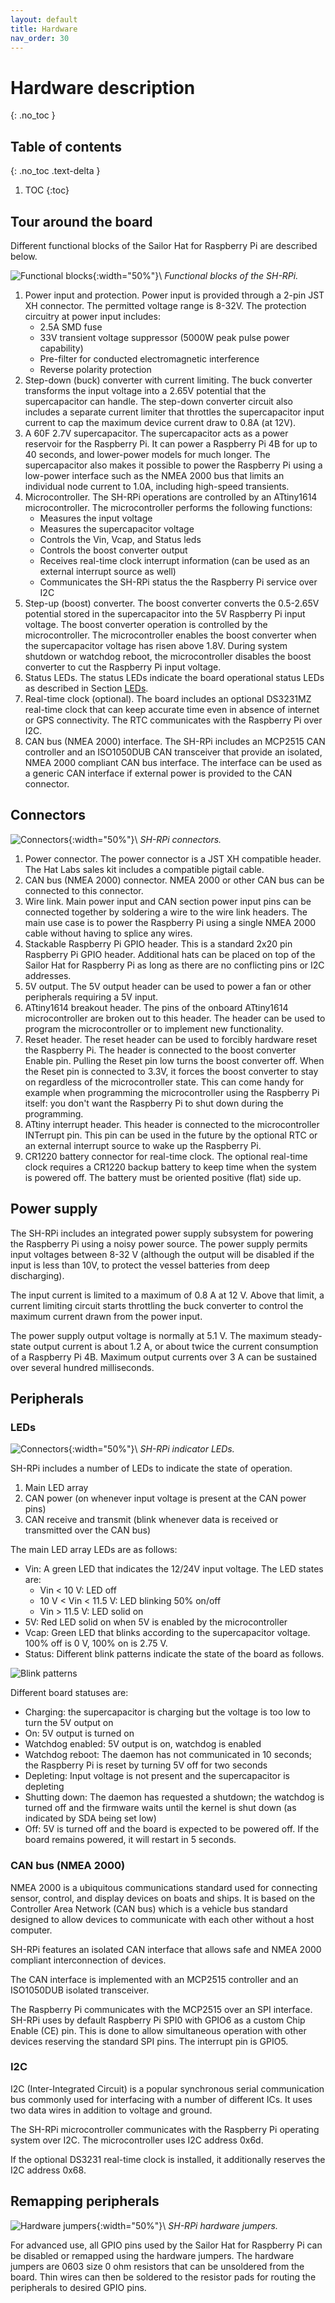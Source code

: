 ```yaml
---
layout: default
title: Hardware
nav_order: 30
---
```




# Hardware description
{: .no_toc }

## Table of contents
{: .no_toc .text-delta }

1. TOC
{:toc}

## Tour around the board

Different functional blocks of the Sailor Hat for Raspberry Pi are described below.

![Functional blocks](assets/SH-RPi-1.0.0-func.jpg "Functional blocks"){:width="50%"}\\
*Functional blocks of the SH-RPi.*

1.  Power input and protection. 
    Power input is provided through a 2-pin JST XH connector.
    The permitted voltage range is 8-32V.
    The protection circuitry at power input includes:
    - 2.5A SMD fuse
    - 33V transient voltage suppressor (5000W peak pulse power capability)
    - Pre-filter for conducted electromagnetic interference
    - Reverse polarity protection
2.  Step-down (buck) converter with current limiting.
    The buck converter transforms the input voltage into a 2.65V potential that the supercapacitor can handle.
    The step-down converter circuit also includes a separate current limiter that throttles the supercapacitor input current to cap the maximum device current draw to 0.8A (at 12V).
3.  A 60F 2.7V supercapacitor.
    The supercapacitor acts as a power reservoir for the Raspberry Pi.
    It can power a Raspberry Pi 4B for up to 40 seconds, and lower-power models for much longer.
    The supercapacitor also makes it possible to power the Raspberry Pi using a low-power interface such as the NMEA 2000 bus that limits an individual node current to 1.0A, including high-speed transients.
4.  Microcontroller.
    The SH-RPi operations are controlled by an ATtiny1614 microcontroller.
    The microcontroller performs the following functions:
    - Measures the input voltage
    - Measures the supercapacitor voltage
    - Controls the Vin, Vcap, and Status leds
    - Controls the boost converter output
    - Receives real-time clock interrupt information (can be used as an external interrupt source as well)
    - Communicates the SH-RPi status the the Raspberry Pi service over I2C
5.  Step-up (boost) converter.
    The boost converter converts the 0.5-2.65V potential stored in the supercapacitor into the 5V Raspberry Pi input voltage.
    The boost converter operation is controlled by the microcontroller. The microcontroller enables the boost converter when the supercapacitor voltage has risen above 1.8V.
    During system shutdown or watchdog reboot, the microcontroller disables the boost converter to cut the Raspberry Pi input voltage.
6.  Status LEDs.
    The status LEDs indicate the board operational status LEDs as described in Section [LEDs](#sec_leds).
7.  Real-time clock (optional).
    The board includes an optional DS3231MZ real-time clock that can keep accurate time even in absence of internet or GPS connectivity.
    The RTC communicates with the Raspberry Pi over I2C.
8.  CAN bus (NMEA 2000) interface.
    The SH-RPi includes an MCP2515 CAN controller and an ISO1050DUB CAN transceiver that provide an isolated, NMEA 2000 compliant CAN bus interface. The interface can be used as a generic CAN interface if external power is provided to the CAN connector.

## Connectors

![Connectors](assets/SH-RPi-1.0.0-conx.jpg "Connectors"){:width="50%"}\\
*SH-RPi connectors.*

1. Power connector.
   The power connector is a JST XH compatible header.
   The Hat Labs sales kit includes a compatible pigtail cable.
2. CAN bus (NMEA 2000) connector.
   NMEA 2000 or other CAN bus can be connected to this connector.
3. Wire link.
   Main power input and CAN section power input pins can be connected together by soldering a wire to the wire link headers.
   The main use case is to power the Raspberry Pi using a single NMEA 2000 cable without having to splice any wires.
4. Stackable Raspberry Pi GPIO header.
   This is a standard 2x20 pin Raspberry Pi GPIO header. Additional hats can be placed on top of the Sailor Hat for Raspberry Pi as long as there are no conflicting pins or I2C addresses.
5. 5V output.
   The 5V output header can be used to power a fan or other peripherals requiring a 5V input.
6. ATtiny1614 breakout header.
   The pins of the onboard ATtiny1614 microcontroller are broken out to this header.
   The header can be used to program the microcontroller or to implement new functionality.
7. Reset header.
   The reset header can be used to forcibly hardware reset the Raspberry Pi.
   The header is connected to the boost converter Enable pin.
   Pulling the Reset pin low turns the boost converter off.
   When the Reset pin is connected to 3.3V, it forces the boost converter to stay on regardless of the microcontroller state.
   This can come handy for example when programming the microcontroller using the Raspberry Pi itself: you don't want the Raspberry Pi to shut down during the programming.
8. ATtiny interrupt header.
   This header is connected to the microcontroller INTerrupt pin. This pin can be used in the future by the optional RTC or an external interrupt source to wake up the Raspberry Pi.
9. CR1220 battery connector for real-time clock.
   The optional real-time clock requires a CR1220 backup battery to keep time when the system is powered off.
   The battery must be oriented positive (flat) side up.

## Power supply

The SH-RPi includes an integrated power supply subsystem for powering the Raspberry Pi using a noisy power source.
The power supply permits input voltages between 8-32 V (although the output will be disabled if the input is less than 10V, to protect the vessel batteries from deep discharging).

The input current is limited to a maximum of 0.8 A at 12 V.
Above that limit, a current limiting circuit starts throttling the buck converter to control the maximum current drawn from the power input.

The power supply output voltage is normally at 5.1 V.
The maximum steady-state output current is about 1.2 A, or about twice the current consumption of a Raspberry Pi 4B. Maximum output currents over 3 A can be sustained over several hundred milliseconds.

## Peripherals

### LEDs
<a name="sec_leds"></a>

![Connectors](assets/SH-RPi-1.0.0-leds.jpg "Connectors"){:width="50%"}\\
*SH-RPi indicator LEDs.*

SH-RPi includes a number of LEDs to indicate the state of operation.

1. Main LED array
2. CAN power (on whenever input voltage is present at the CAN power pins)
3. CAN receive and transmit (blink whenever data is received or transmitted over the CAN bus)

The main LED array LEDs are as follows:

- Vin: A green LED that indicates the 12/24V input voltage. The LED states are:
   * Vin < 10 V: LED off
   * 10 V < Vin < 11.5 V: LED blinking 50% on/off
   * Vin > 11.5 V: LED solid on
- 5V: Red LED solid on when 5V is enabled by the microcontroller
- Vcap: Green LED that blinks according to the supercapacitor voltage. 100% off is 0 V, 100% on is 2.75 V.
- Status: Different blink patterns indicate the state of the board as follows.

![Blink patterns](assets/blink_patterns.png "Blink patterns")

Different board statuses are:
- Charging: the supercapacitor is charging but the voltage is too low to turn the 5V output on
- On: 5V output is turned on
- Watchdog enabled: 5V output is on, watchdog is enabled
- Watchdog reboot: The daemon has not communicated in 10 seconds; the Raspberry Pi is reset by turning 5V off for two seconds
- Depleting: Input voltage is not present and the supercapacitor is depleting
- Shutting down: The daemon has requested a shutdown; the watchdog is turned off and the firmware waits until the kernel is shut down (as indicated by SDA being set low)
- Off: 5V is turned off and the board is expected to be powered off.
If the board remains powered, it will restart in 5 seconds.

### CAN bus (NMEA 2000)

NMEA 2000 is a ubiquitous communications standard used for connecting sensor, control, and display devices on boats and ships.
It is based on the Controller Area Network (CAN bus) which is a vehicle bus standard designed to allow devices to communicate with each other without a host computer.

SH-RPi features an isolated CAN interface that allows safe and NMEA 2000 compliant interconnection of devices.

The CAN interface is implemented with an MCP2515 controller and an ISO1050DUB isolated transceiver.

The Raspberry Pi communicates with the MCP2515 over an SPI interface.
SH-RPi uses by default Raspberry Pi SPI0 with GPIO6 as a custom Chip Enable (CE) pin.
This is done to allow simultaneous operation with other devices reserving the standard SPI pins.
The interrupt pin is GPIO5.

### I2C

I2C (Inter-Integrated Circuit) is a popular synchronous serial communication bus commonly used for interfacing with a number of different ICs.
It uses two data wires in addition to voltage and ground.

The SH-RPi microcontroller communicates with the Raspberry Pi operating system over I2C. The microcontroller uses I2C address 0x6d.

If the optional DS3231 real-time clock is installed, it additionally reserves the I2C address 0x68. 

## Remapping peripherals

![Hardware jumpers](assets/SH-RPi-1.0.0-jumpers.jpg "Hardware jumpers"){:width="50%"}\\
*SH-RPi hardware jumpers.*

For advanced use, all GPIO pins used by the Sailor Hat for Raspberry Pi can be disabled or remapped using the hardware jumpers.
The hardware jumpers are 0603 size 0 ohm resistors that can be unsoldered from the board. 
Thin wires can then be soldered to the resistor pads for routing the peripherals to desired GPIO pins.
